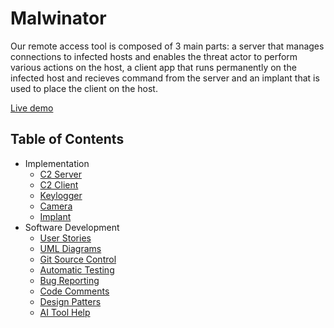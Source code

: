 # Malwinator

Our remote access tool is composed of 3 main parts: a server that manages connections to infected hosts and enables the threat actor to perform various actions on the host, a client app that runs permanently on the infected host and recieves command from the server and an implant that is used to place the client on the host.

[Live demo](https://www.youtube.com/watch?v=QSPNOVHxluA&ab_channel=MarioU%C8%9B%C4%83)

## Table of Contents
- Implementation
  - [C2 Server](https://github.com/MarioUta/Malwinator/tree/main/C2_Server)
  - [C2 Client](https://github.com/MarioUta/Malwinator/tree/main/C2_Client)
  - [Keylogger](https://github.com/MarioUta/Malwinator/tree/main/Keylogger)
  - [Camera](https://github.com/MarioUta/Malwinator/tree/main/Camera)
  - [Implant](https://github.com/MarioUta/Malwinator/blob/main/EAE)
- Software Development
  - [User Stories](https://vladsteopoaie.atlassian.net/jira/software/projects/EIO/boards/2)
  - [UML Diagrams](https://github.com/MarioUta/Malwinator/tree/main/Software%20Development%20Elements/UML%20Diagrams)
  - [Git Source Control](https://github.com/MarioUta/Malwinator/pulls?q=is%3Apr+is%3Aclosed)
  - [Automatic Testing](https://github.com/MarioUta/Malwinator/tree/main/Software%20Development%20Elements/Testing)
  - [Bug Reporting](https://github.com/MarioUta/Malwinator/tree/main/Software%20Development%20Elements/Bug%20%26%20Pull_Request)
  - [Code Comments](https://github.com/MarioUta/Malwinator/tree/main/Software%20Development%20Elements/Commented%20Code)
  - [Design Patters](https://github.com/MarioUta/Malwinator/blob/main/Software%20Development%20Elements/Design%20Pattern)
  - [AI Tool Help](https://github.com/MarioUta/Malwinator/tree/main/Software%20Development%20Elements/Usage%20of%20an%20AI%20Tool)
